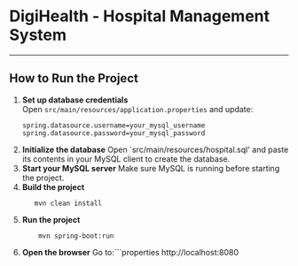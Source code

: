 # DigiHealth - Hospital Management System

---

##  How to Run the Project

1. **Set up database credentials**  
   Open `src/main/resources/application.properties` and update:
   ```properties
   spring.datasource.username=your_mysql_username
   spring.datasource.password=your_mysql_password
2. **Initialize the database**
   Open `src/main/resources/hospital.sql' and
    paste its contents in your MySQL client to create the database.
3. **Start your MySQL server**
   Make sure MySQL is running before starting the project.
4. **Build the project**
    ```properties
       mvn clean install
5. **Run the project**
   ```properties
       mvn spring-boot:run
6. **Open the browser**
   Go to:```properties
       http://localhost:8080

